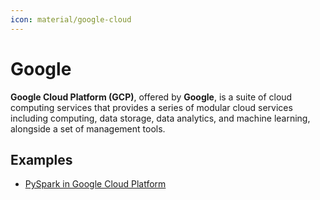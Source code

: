 ```yaml
---
icon: material/google-cloud
---
```


# Google

**Google Cloud Platform (GCP)**, offered by **Google**, is a suite of cloud computing
services that provides a series of modular cloud services including computing,
data storage, data analytics, and machine learning, alongside a set of management
tools.

## Examples

- [PySpark in Google Cloud Platform](https://medium.com/towards-data-engineering/mastering-big-data-pipelines-harnessing-pyspark-in-google-cloud-platform-c42d6b02ff18)
